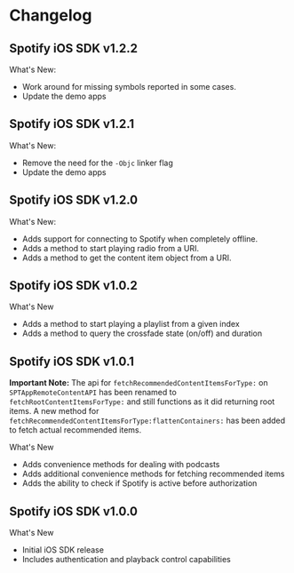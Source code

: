 # Changelog

## Spotify iOS SDK v1.2.2

What's New:

- Work around for missing symbols reported in some cases.
- Update the demo apps

## Spotify iOS SDK v1.2.1

What's New:

- Remove the need for the `-Objc` linker flag
- Update the demo apps

## Spotify iOS SDK v1.2.0

What's New:

- Adds support for connecting to Spotify when completely offline.
- Adds a method to start playing radio from a URI.
- Adds a method to get the content item object from a URI.

## Spotify iOS SDK v1.0.2

What's New

- Adds a method to start playing a playlist from a given index
- Adds a method to query the crossfade state (on/off) and duration

## Spotify iOS SDK v1.0.1

**Important Note:** The api for `fetchRecommendedContentItemsForType:` on `SPTAppRemoteContentAPI` has been renamed to `fetchRootContentItemsForType:` and still functions as it did returning root items. A new method for `fetchRecommendedContentItemsForType:flattenContainers:` has been added to fetch actual recommended items.

What's New

- Adds convenience methods for dealing with podcasts
- Adds additional convenience methods for fetching recommended items
- Adds the ability to check if Spotify is active before authorization

## Spotify iOS SDK v1.0.0

What's New

- Initial iOS SDK release
- Includes authentication and playback control capabilities
